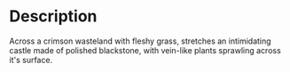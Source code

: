 # Description

Across a crimson wasteland with fleshy grass, stretches an intimidating castle made of polished blackstone, with vein-like plants sprawling across it's surface.